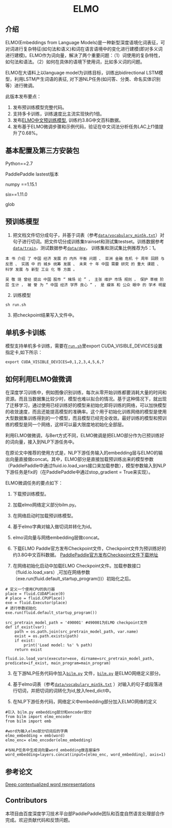 <h1 align="center">ELMO</h1>

## 介绍

ELMO(Embeddings from Language Models)是一种新型深度语境化词表征，可对词进行复杂特征(如句法和语义)和词在语言语境中的变化进行建模(即对多义词进行建模)。ELMO作为词向量，解决了两个重要问题：（1）词使用的复杂特性，如句法和语法。（2）如何在具体的语境下使用词，比如多义词的问题。

ELMO在大语料上以language model为训练目标，训练出bidirectional LSTM模型，利用LSTM产生词语的表征, 对下游NLP任务(如问答、分类、命名实体识别等）进行微调。

此版本发布要点：
1. 发布预训练模型完整代码。
2. 支持多卡训练，训练速度比主流实现快约1倍。
3. 发布[ELMO中文预训练模型](https://dureader.gz.bcebos.com/elmo/elmo_chinese_checkpoint.tar.gz),
训练约3.8G中文百科数据。
4. 发布基于ELMO微调步骤和示例代码，验证在中文词法分析任务LAC上f1值提升了0.68%。


## 基本配置及第三方安装包

Python==2.7

PaddlePaddle lastest版本

numpy ==1.15.1

six==1.11.0

glob


## 预训练模型

1. 把文档文件切分成句子，并基于词表（参考[`data/vocabulary_min5k.txt`](data/vocabulary_min5k.txt)）对句子进行切词。把文件切分成训练集trainset和测试集testset。训练数据参考[`data/train`](data/train)，测试数据参考[`data/dev`](data/dev)，
训练集和测试集比例推荐为5：1。

```
本 书 介绍 了 中国 经济 发展 的 内外 平衡 问题 、 亚洲 金融 危机 十 周年 回顾 与 反思 、 实践 中 的 城乡 统筹 发展 、 未来 十 年 中国 需要 研究 的 重大 课题 、 科学 发展 与 新型 工业 化 等 方面 。
```
```
吴 敬 琏 曾经 提出 中国 股市 “ 赌场 论 ” ， 主张 维护 市场 规则 ， 保护 草根 阶层 生计 ， 被 誉 为 “ 中国 经济 学界 良心 ” ， 是 媒体 和 公众 眼中 的 学术 明星 
```

2. 训练模型

```shell
sh run.sh
```

3. 把checkpoint结果写入文件中。


## 单机多卡训练

模型支持单机多卡训练，需要在[`run.sh`](run.sh)里export CUDA_VISIBLE_DEVICES设置指定卡,如下所示：
```shell
export CUDA_VISIBLE_DEVICES=0,1,2,3,4,5,6,7
```

## 如何利用ELMO做微调

   在深度学习训练中，例如图像识别训练，每次从零开始训练都要消耗大量的时间和资源。而且当数据集比较少时，模型也难以拟合的情况。基于这种情况下，就出现了迁移学习，通过使用已经训练好的模型来初始化即将训练的网络，可以加快模型的收敛速度，而且还能提高模型的准确率。这个用于初始化训练网络的模型是使用大型数据集训练得到的一个模型，而且模型已经完全收敛。最好训练的模型和预训练的模型是同一个网络，这样可以最大限度地初始化全部层。
   
   利用ELMO做微调，与Bert方式不同，ELMO微调是把ELMO部分作为已预训练好的词向量，接入到NLP下游任务中。
   
   在原论文中推荐的使用方式是，NLP下游任务输入的embedding层与ELMO的输出向量直接做concat。其中，ELMO部分是直接加载预训练出来的模型参数（PaddlePaddle中通过fluid.io.load_vars接口来加载参数），模型参数输入到NLP下游任务是fix的（在PaddlePaddle中通过stop_gradient = True来实现）。

ELMO微调任务的要点如下：
1. 下载预训练模型。
2. 加载elmo网络定义部分bilm.py。
3. 在网络启动时加载预训练模型。
4. 基于elmo字典对输入做切词并转化为id。
5. elmo词向量与网络embedding层做concat。


1. 下载ELMO Paddle官方发布Checkpoint文件，Checkpoint文件为预训练好的约3.8G中文百科数据。
[PaddlePaddle官方发布Checkpoint文件下载地址](https://dureader.gz.bcebos.com/elmo/elmo_chinese_checkpoint.tar.gz)

2. 在网络初始化启动中加载ELMO Checkpoint文件。加载参数接口（fluid.io.load_vars）,可加在网络参数（exe.run(fluid.default_startup_program())）初始化之后。

```shell
# 定义一个使用CPU的执行器
place = fluid.CUDAPlace(0)
# place = fluid.CPUPlace()
exe = fluid.Executor(place)
# 进行参数初始化
exe.run(fluid.default_startup_program())

```

```shell
src_pretrain_model_path = '490001' #490001为ELMO checkpoint文件
def if_exist(var):
    path = os.path.join(src_pretrain_model_path, var.name)
    exist = os.path.exists(path)
    if exist:
        print('Load model: %s' % path)
    return exist

fluid.io.load_vars(executor=exe, dirname=src_pretrain_model_path, predicate=if_exist, main_program=main_program) 
```

3. 在下游NLP任务代码中加入[`bilm.py`](bilm.py) 文件，[`bilm.py`](bilm.py) 是ELMO网络定义部分。

4. 基于elmo词表（参考[`data/vocabulary_min5k.txt`](data/vocabulary_min5k.txt) ）对输入的句子或段落进行切词，并把切词的词转化为id,放入feed_dict中。

5. 在NLP下游任务代码，网络定义中embedding部分加入ELMO网络的定义

```shell
#引入 bilm.py embedding部分和encoder部分
from bilm import elmo_encoder
from bilm import emb

#word为输入elmo部分切词后的字典
elmo_embedding = emb(word)
elmo_enc= elmo_encoder(elmo_embedding)

#与NLP任务中生成词向量word_embedding做连接操作
word_embedding=layers.concat(input=[elmo_enc, word_embedding], axis=1)

```


## 参考论文
[Deep contextualized word representations](https://arxiv.org/abs/1802.05365)


## Contributors
本项目由百度深度学习技术平台部PaddlePaddle团队和百度自然语言处理部合作完成。欢迎贡献代码和反馈问题。
